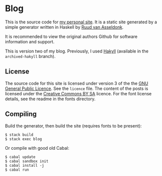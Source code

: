 Blog
====

This is the source code for [my personal site][prickyourfinger]. It is a static site
generated by a simple generator written in Haskell by [Ruud van Asseldonk][rudda].

It is recommended to view the original authors Github for software information and support.

This is version two of my blog. Previously, I used [Hakyll][hakyll] (available
in the `archived-hakyll` branch).

[prickyourfinger]: http://prickyourfinger.org
[rudda]: https://github.com/ruuda/blog
[hakyll]: http://jaspervdj.be/hakyll/

License
-------
The source code for this site is licensed under version 3 of the the
[GNU General Public Licence][gplv3]. See the `licence` file. The content of the
posts is licensed under the [Creative Commons BY SA][cc] licence. For the font
license details, see the readme in the fonts directory.

[gplv3]: https://gnu.org/licenses/gpl.html
[cc]:    https://creativecommons.org/licenses/by-sa/3.0/

Compiling
---------
Build the generator, then build the site (requires fonts to be present):

    $ stack build
    $ stack exec blog

Or compile with good old Cabal:

    $ cabal update
    $ cabal sandbox init
    $ cabal install -j
    $ cabal run
